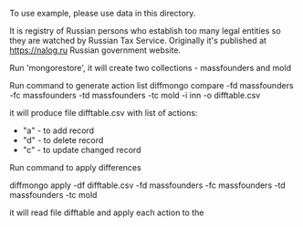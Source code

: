To use example, please use data in this directory. 

It is registry of Russian persons who establish too many legal entities so they are watched by Russian Tax Service.
Originally it's published at https://nalog.ru Russian government website.

Run 'mongorestore', it will create two collections - massfounders and mold

Run command to generate action list
diffmongo compare -fd massfounders -fc massfounders -td massfounders -tc mold -i inn -o difftable.csv

it will produce file difftable.csv with list of actions:
- "a" - to add record
- "d" - to delete record
- "c" - to update changed record

Run command to apply differences

diffmongo apply -df difftable.csv -fd massfounders -fc massfounders -td massfounders -tc mold

it will read file difftable and apply each action to the 